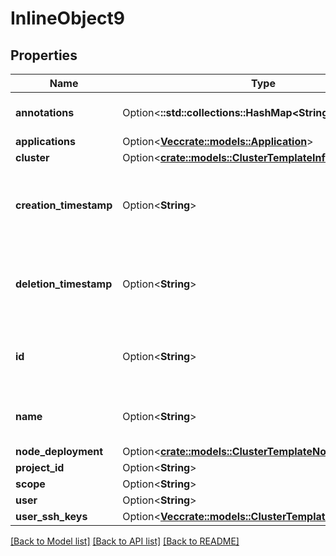 # InlineObject9

## Properties

Name | Type | Description | Notes
------------ | ------------- | ------------- | -------------
**annotations** | Option<**::std::collections::HashMap<String, String>**> | Annotations that can be added to the resource | [optional]
**applications** | Option<[**Vec<crate::models::Application>**](Application.md)> |  | [optional]
**cluster** | Option<[**crate::models::ClusterTemplateInfo**](ClusterTemplateInfo.md)> |  | [optional]
**creation_timestamp** | Option<**String**> | CreationTimestamp is a timestamp representing the server time when this object was created. | [optional]
**deletion_timestamp** | Option<**String**> | DeletionTimestamp is a timestamp representing the server time when this object was deleted. | [optional]
**id** | Option<**String**> | ID unique value that identifies the resource generated by the server. Read-Only. | [optional]
**name** | Option<**String**> | Name represents human readable name for the resource | [optional]
**node_deployment** | Option<[**crate::models::ClusterTemplateNodeDeployment**](ClusterTemplateNodeDeployment.md)> |  | [optional]
**project_id** | Option<**String**> |  | [optional]
**scope** | Option<**String**> |  | [optional]
**user** | Option<**String**> |  | [optional]
**user_ssh_keys** | Option<[**Vec<crate::models::ClusterTemplateSshKey>**](ClusterTemplateSSHKey.md)> |  | [optional]

[[Back to Model list]](../README.md#documentation-for-models) [[Back to API list]](../README.md#documentation-for-api-endpoints) [[Back to README]](../README.md)


